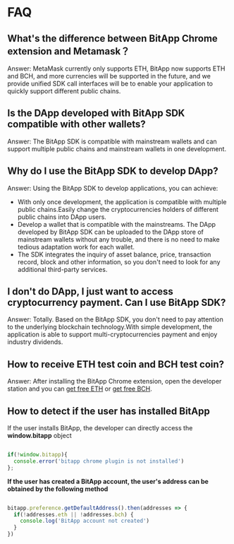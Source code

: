# FAQ

## What's the difference between BitApp Chrome extension and Metamask？
Answer: MetaMask currently only supports ETH, BitApp now supports ETH and BCH, and more currencies will be supported in the future, and we provide unified SDK call interfaces will be to enable your application to quickly support different public chains.

## Is the DApp developed with BitApp SDK compatible with other wallets?
Answer: The BitApp SDK is compatible with mainstream wallets and can support multiple public chains and mainstream wallets in one development.

## Why do I use the BitApp SDK to develop DApp?
Answer: Using the BitApp SDK to develop applications, you can achieve:

- With only once development, the application is compatible with multiple public chains.Easily change the cryptocurrencies holders of different public chains into DApp users.
- Develop a wallet that is compatible with the mainstreams. The DApp developed by BitApp SDK can be uploaded to the DApp store of mainstream wallets without any trouble, and there is no need to make tedious adaptation work for each wallet.
- The SDK integrates the inquiry of asset balance, price, transaction record, block and other information, so you don't need to look for any additional third-party services.

## I don't do DApp, I just want to access cryptocurrency payment. Can I use BitApp SDK?
Answer: Totally. Based on the BitApp SDK, you don't need to pay attention to the underlying blockchain technology.With simple development, the application is able to support multi-cryptocurrencies payment and enjoy industry dividends.

## How to receive ETH test coin and BCH test coin?
Answer: After installing the BitApp Chrome extension, open the developer station and you can [get free ETH](https://developer.bitapp.net/faucet/eth) or [get free BCH](https://developer.bitapp.net/faucet/bch).

## How to detect if the user has installed BitApp

If the user installs BitApp, the developer can directly access the **window.bitapp** object

```js

if(!window.bitapp){ 
  console.error('bitapp chrome plugin is not installed')
};

```

**If the user has created a BitApp account, the user's address can be obtained by the following method**

```js

bitapp.preference.getDefaultAddress().then(addresses => {
  if(!addresses.eth || !addresses.bch) {
    console.log('BitApp account not created')
  }
})

```
